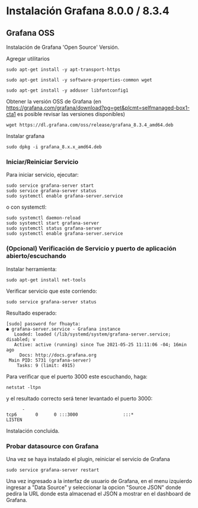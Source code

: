 # Instalación Grafana 8.0.0 / 8.3.4
## Grafana OSS

Instalación de Grafana 'Open Source' Versión.

Agregar utilitarios
```
sudo apt-get install -y apt-transport-https
```
```
sudo apt-get install -y software-properties-common wget
```

```
sudo apt-get install -y adduser libfontconfig1

```
Obtener la versión OSS de Grafana (en https://grafana.com/grafana/download?pg=get&plcmt=selfmanaged-box1-cta1 es posible revisar las versiones disponibles)
```
wget https://dl.grafana.com/oss/release/grafana_8.3.4_amd64.deb

```
Instalar grafana
```
sudo dpkg -i grafana_8.x.x_amd64.deb
```

### Iniciar/Reiniciar Servicio
Para iniciar servicio, ejecutar:
```
sudo service grafana-server start
sudo service grafana-server status
sudo systemctl enable grafana-server.service
```
o con systemctl:
```
sudo systemctl daemon-reload
sudo systemctl start grafana-server
sudo systemctl status grafana-server
sudo systemctl enable grafana-server.service
```
### (Opcional) Verificación de Servicio y puerto de aplicación abierto/escuchando

Instalar herramienta:
```
sudo apt-get install net-tools
```
Verificar servicio que este corriendo:
```
sudo service grafana-server status
```
Resultado esperado: 
```
[sudo] password for fhuayta: 
● grafana-server.service - Grafana instance
   Loaded: loaded (/lib/systemd/system/grafana-server.service; disabled; v
   Active: active (running) since Tue 2021-05-25 11:11:06 -04; 16min ago
     Docs: http://docs.grafana.org
 Main PID: 5731 (grafana-server)
    Tasks: 9 (limit: 4915)

```
Para verificar que el puerto 3000 este escuchando, haga:

```
netstat -ltpn
```
y el resultado correcto será tener levantado el puerto 3000:
```
      -                   
tcp6       0      0 :::3000                 :::*                    LISTEN

```
Instalación concluida.


### Probar datasource con Grafana 

Una vez se haya instalado el plugin, reiniciar el servicio de Grafana

```
sudo service grafana-server restart
```

Una vez ingresado a la interfaz de usuario de Grafana, en el menu izquierdo ingresar a "Data Source" y seleccionar la opcion "Source JSON" donde pedira la URL donde esta almacenad el JSON a mostrar en el dashboard de Grafana.



